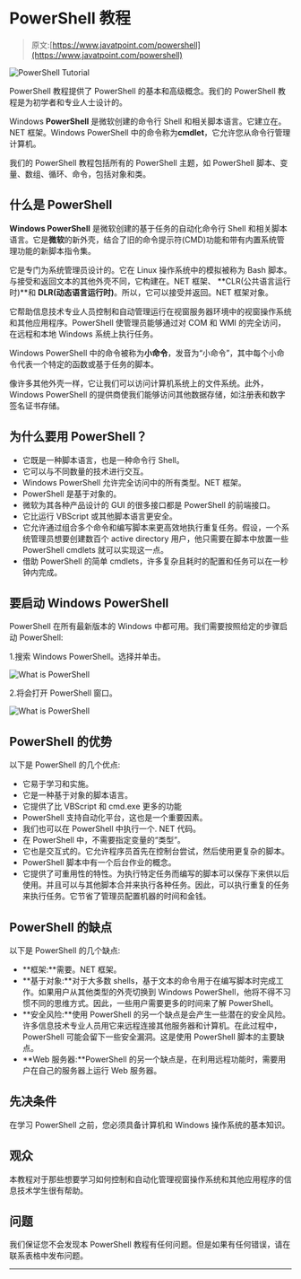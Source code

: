 # PowerShell 教程

> 原文:[https://www.javatpoint.com/powershell](https://www.javatpoint.com/powershell)

![PowerShell Tutorial](../Images/0b143d4ea716f0313e8a3e3ce091cb8a.png)

PowerShell 教程提供了 PowerShell 的基本和高级概念。我们的 PowerShell 教程是为初学者和专业人士设计的。

Windows **PowerShell** 是微软创建的命令行 Shell 和相关脚本语言。它建立在。NET 框架。Windows PowerShell 中的命令称为**cmdlet**，它允许您从命令行管理计算机。

我们的 PowerShell 教程包括所有的 PowerShell 主题，如 PowerShell 脚本、变量、数组、循环、命令，包括对象和类。

## 什么是 PowerShell

**Windows PowerShell** 是微软创建的基于任务的自动化命令行 Shell 和相关脚本语言。它是**微软**的新外壳，结合了旧的命令提示符(CMD)功能和带有内置系统管理功能的新脚本指令集。

它是专门为系统管理员设计的。它在 Linux 操作系统中的模拟被称为 Bash 脚本。与接受和返回文本的其他外壳不同，它构建在。NET 框架、 **CLR(公共语言运行时)**和 **DLR(动态语言运行时)**。所以，它可以接受并返回。NET 框架对象。

它帮助信息技术专业人员控制和自动管理运行在视窗服务器环境中的视窗操作系统和其他应用程序。PowerShell 使管理员能够通过对 COM 和 WMI 的完全访问，在远程和本地 Windows 系统上执行任务。

Windows PowerShell 中的命令被称为**小命令**，发音为“小命令”，其中每个小命令代表一个特定的函数或基于任务的脚本。

像许多其他外壳一样，它让我们可以访问计算机系统上的文件系统。此外，Windows PowerShell 的提供商使我们能够访问其他数据存储，如注册表和数字签名证书存储。

## 为什么要用 PowerShell？

*   它既是一种脚本语言，也是一种命令行 Shell。
*   它可以与不同数量的技术进行交互。
*   Windows PowerShell 允许完全访问中的所有类型。NET 框架。
*   PowerShell 是基于对象的。
*   微软为其各种产品设计的 GUI 的很多接口都是 PowerShell 的前端接口。
*   它比运行 VBScript 或其他脚本语言更安全。
*   它允许通过组合多个命令和编写脚本来更高效地执行重复任务。假设，一个系统管理员想要创建数百个 active directory 用户，他只需要在脚本中放置一些 PowerShell cmdlets 就可以实现这一点。
*   借助 PowerShell 的简单 cmdlets，许多复杂且耗时的配置和任务可以在一秒钟内完成。

## 要启动 Windows PowerShell

PowerShell 在所有最新版本的 Windows 中都可用。我们需要按照给定的步骤启动 PowerShell:

1.搜索 Windows PowerShell。选择并单击。

![What is PowerShell](../Images/5ca1c31358c788689a6a794bbfaf41a4.png)

2.将会打开 PowerShell 窗口。

![What is PowerShell](../Images/70c5d74d7a48ce9ebe16680f3be9a5fc.png)

## PowerShell 的优势

以下是 PowerShell 的几个优点:

*   它易于学习和实施。
*   它是一种基于对象的脚本语言。
*   它提供了比 VBScript 和 cmd.exe 更多的功能
*   PowerShell 支持自动化平台，这也是一个重要因素。
*   我们也可以在 PowerShell 中执行一个. NET 代码。
*   在 PowerShell 中，不需要指定变量的“类型”。
*   它也是交互式的。它允许程序员首先在控制台尝试，然后使用更复杂的脚本。
*   PowerShell 脚本中有一个后台作业的概念。
*   它提供了可重用性的特性。为执行特定任务而编写的脚本可以保存下来供以后使用。并且可以与其他脚本合并来执行各种任务。因此，可以执行重复的任务来执行任务。它节省了管理员配置机器的时间和金钱。

## PowerShell 的缺点

以下是 PowerShell 的几个缺点:

*   **框架:**需要。NET 框架。
*   **基于对象:**对于大多数 shells，基于文本的命令用于在编写脚本时完成工作。如果用户从其他类型的外壳切换到 Windows PowerShell，他将不得不习惯不同的思维方式。因此，一些用户需要更多的时间来了解 PowerShell。
*   **安全风险:**使用 PowerShell 的另一个缺点是会产生一些潜在的安全风险。许多信息技术专业人员用它来远程连接其他服务器和计算机。在此过程中，PowerShell 可能会留下一些安全漏洞。这是使用 PowerShell 脚本的主要缺点。
*   **Web 服务器:**PowerShell 的另一个缺点是，在利用远程功能时，需要用户在自己的服务器上运行 Web 服务器。

## 先决条件

在学习 PowerShell 之前，您必须具备计算机和 Windows 操作系统的基本知识。

## 观众

本教程对于那些想要学习如何控制和自动化管理视窗操作系统和其他应用程序的信息技术学生很有帮助。

## 问题

我们保证您不会发现本 PowerShell 教程有任何问题。但是如果有任何错误，请在联系表格中发布问题。

* * *